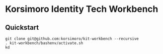 # Korsimoro Identity Tech Workbench

## Quickstart

```
git clone git@github.com:korsimoro/kit-workbench --recursive
. kit-workbench/bashenv/activate.sh
kd
```

